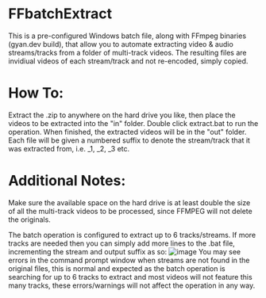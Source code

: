 # FFbatchExtract

This is a pre-configured Windows batch file, along with FFmpeg binaries (gyan.dev build), that allow you to automate extracting video & audio streams/tracks from a folder of multi-track videos. The resulting files are invidiual videos of each stream/track and not re-encoded, simply copied.

# How To:
Extract the .zip to anywhere on the hard drive you like, then place the videos to be extracted into the "in" folder. Double click extract.bat to run the operation. When finished, the extracted videos will be in the "out" folder. Each file will be given a numbered suffix to denote the stream/track that it was extracted from, i.e. _1, _2, _3 etc.

# Additional Notes:
Make sure the available space on the hard drive is at least double the size of all the multi-track videos to be processed, since FFMPEG will not delete the originals.

The batch operation is configured to extract up to 6 tracks/streams. If more tracks are needed then you can simply add more lines to the .bat file, incrementing the stream and output suffix as so: 
![image](https://user-images.githubusercontent.com/7981637/140191022-fb0db160-6438-4a43-8143-6bc3bbcdd506.png)
You may see errors in the command prompt window when streams are not found in the original files, this is normal and expected as the batch operation is searching for up to 6 tracks to extract and most videos will not feature this many tracks, these errors/warnings will not affect the operation in any way.
